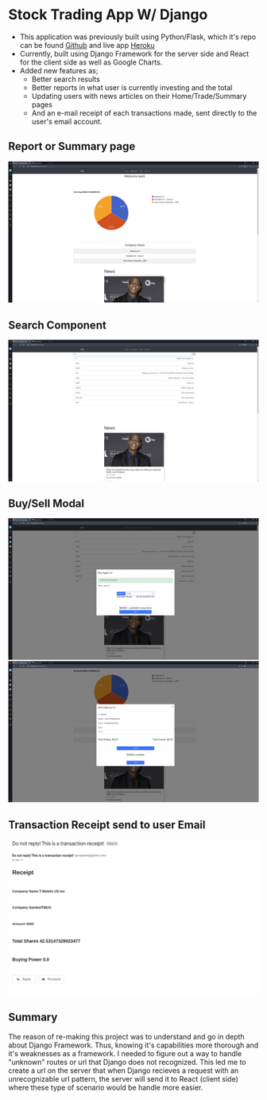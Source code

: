 # Stock Trading App W/ Django

- This application was previously built using Python/Flask, which it's repo can be found [Github](https://github.com/jonathanj101/Stock-Trading-App) and live app [Heroku](https://fantasy-stock-trading-app.herokuapp.com)
- Currently, built using Django Framework for the server side and React for the client side as well as Google Charts.
- Added new features as;
    - Better search results
    - Better reports in what user is currently investing and the total
    - Updating users with news articles on their Home/Trade/Summary pages
    - And an e-mail receipt of each transactions made, sent directly to the user's email account.


## Report or Summary page

![](./Images/summary-page.png)

## Search Component 

![](./Images/search-results.png)

## Buy/Sell Modal

![](./Images/buy-modal-example.png)
![](./Images/sell-modal-example.png)

## Transaction Receipt send to user Email
![](./Images/email-preview.png)

## Summary

The reason of re-making this project was to understand and go in depth about Django Framework. Thus, knowing it's capabilities more thorough and it's weaknesses as a framework. I needed to figure out a way to handle "unknown" routes or url that Django does not recognized. This led me to create a url on the server that when Django recieves a request with an unrecognizable url pattern, the server will send it to React (client side) where these type of scenario would be handle more easier.


